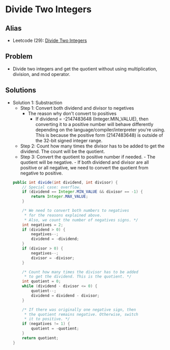# Divide Two Integers

## Alias
- Leetcode (29): [Divide Two Integers](https://leetcode.com/problems/divide-two-integers/)

## Problem
- Divide two integers and get the quotient without using multiplication, division, and mod operator.

## Solutions
- Solution 1: Substraction
   - Step 1: Convert both dividend and divisor to negetives
      - The reason why don't convert to positives
         - If dividend = -2147483648 (Integer.MIN_VALUE), then converting it to a positive number will behave differently depending on the language/compiler/interpreter you're using. This is because the positive form (2147483648) is outside of the 32-bit signed integer range.
   - Step 2: Count how many times the divisor has to be added to get the dividend. The count will be the quotient.
   - Step 3: Convert the quotient to positive number if needed.
         - The quotient will be negative.
         - If both dividend and divisor are all positive or all negative, we need to convert the quotient from negative to positive.
  ```java
  public int divide(int dividend, int divisor) {
      // Special case: overflow.
      if (dividend == Integer.MIN_VALUE && divisor == -1) {
          return Integer.MAX_VALUE;
      }

      /* We need to convert both numbers to negatives
       * for the reasons explained above.
       * Also, we count the number of negatives signs. */
      int negatives = 2;
      if (dividend > 0) {
          negatives--;
          dividend = -dividend;
      }
      if (divisor > 0) {
          negatives--;
          divisor = -divisor;
      }

      /* Count how many times the divisor has to be added
       * to get the dividend. This is the quotient. */
      int quotient = 0;
      while (dividend - divisor <= 0) {
          quotient--;
          dividend = dividend - divisor;
      }

      /* If there was originally one negative sign, then
       * the quotient remains negative. Otherwise, switch
       * it to positive. */
      if (negatives != 1) {
          quotient = -quotient;
      }
      return quotient;
  }
  ```
